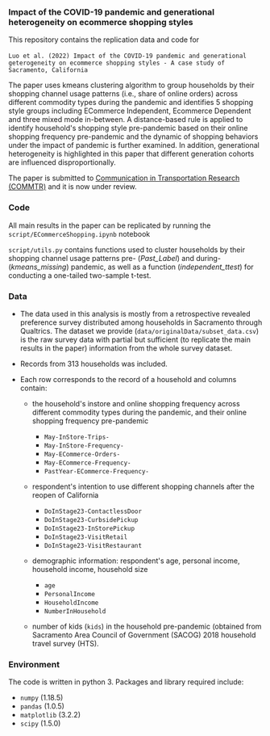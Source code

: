 ### Impact of the COVID-19 pandemic and generational heterogeneity on ecommerce shopping styles 

This repository contains the replication data and code for \
\
`Luo et al. (2022) Impact of the COVID-19 pandemic and generational geterogeneity on ecommerce shopping styles - A case study of Sacramento, California`

The paper uses kmeans clustering algorithm to group households by their shopping channel usage patterns (i.e., share of online orders) across different commodity types during the pandemic and identifies 5 shopping style groups including ECommerce Independent, Ecommerce Dependent and three mixed mode in-between. A distance-based rule is applied to identify household's shopping style pre-pandemic based on their online shopping frequency pre-pandemic and the dynamic of shopping behaviors under the impact of pandemic is further examined. In addition, generational heterogeneity is highlighted in this paper that different generation cohorts are influenced disproportionally.

The paper is submitted to [Communication in Transportation Research (COMMTR)](https://www.sciencedirect.com/journal/communications-in-transportation-research) and it is now under review.

### Code
All main results in the paper can be replicated by running the `script/ECommerceShopping.ipynb` notebook

`script/utils.py` contains functions used to cluster households by their shopping channel usage patterns pre- (*Past_Label*) and during- (*kmeans_missing*) pandemic, as well as a function (*independent_ttest*) for conducting a one-tailed two-sample t-test.

### Data
- The data used in this analysis is mostly from a retrospective revealed preference survey distributed among households in Sacramento through Qualtrics. The dataset we provide (`data/originalData/subset_data.csv`) is the raw survey data with partial but sufficient (to replicate the main results in the paper) information from the whole survey dataset.

- Records from 313 households was included.

- Each row corresponds to the record of a household and columns contain: 
  - the household's instore and online shopping frequency across different commodity types during the pandemic, and their online shopping frequency pre-pandemic 
    - `May-InStore-Trips-`
    - `May-InStore-Frequency-`
    - `May-ECommerce-Orders-`
    - `May-ECommerce-Frequency-`
    - `PastYear-ECommerce-Frequency-`
    
  - respondent's intention to use different shopping channels after the reopen of California 
    - `DoInStage23-ContactlessDoor`
    - `DoInStage23-CurbsidePickup`
    - `DoInStage23-InStorePickup`
    - `DoInStage23-VisitRetail`
    - `DoInStage23-VisitRestaurant`
  - demographic information: respondent's age, personal income, household income, household size 
    - `age`
    - `PersonalIncome`
    - `HouseholdIncome`
    - `NumberInHousehold`
  - number of kids (`kids`) in the household pre-pandemic (obtained from Sacramento Area Council of Government (SACOG) 2018 household travel survey (HTS).

### Environment
The code is written in python 3. Packages and library required include:
- `numpy` (1.18.5) 
- `pandas` (1.0.5)
- `matplotlib` (3.2.2)
- `scipy` (1.5.0)

